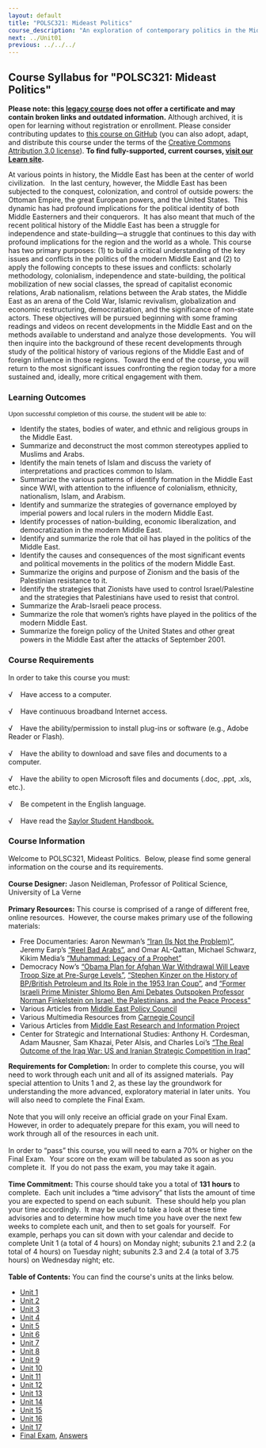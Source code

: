```yaml
---
layout: default
title: "POLSC321: Mideast Politics"
course_description: "An exploration of contemporary politics in the Middle East, examining the salient geographical, historical, and religious features of the area. Analyzes the role of political elites, the Arab-Israeli conflict, gender politics, and factors that have inhibited the growth of democracy."
next: ../Unit01
previous: ../../../
---
```

Course Syllabus for "POLSC321: Mideast Politics"
------------------------------------------------

**Please note: this [legacy course](https://sayloracademy.zendesk.com/hc/en-us/articles/206089967) does not offer a certificate and may contain 
broken links and outdated information.** Although archived, it is open 
for learning without registration or enrollment. Please consider contributing 
updates to [this course on GitHub](https://github.com/saylordotorg/course_polsc321) 
(you can also adopt, adapt, and distribute this course under the terms of 
the [Creative Commons Attribution 3.0 license](http://creativecommons.org/licenses/by/3.0/)). **To find fully-supported, current courses, [visit our 
Learn site](https://learn.saylor.org).**

At various points in history, the Middle East has been at the center of
world civilization.   In the last century, however, the Middle East has
been subjected to the conquest, colonization, and control of outside
powers: the Ottoman Empire, the great European powers, and the United
States.  This dynamic has had profound implications for the political
identity of both Middle Easterners and their conquerors.  It has also
meant that much of the recent political history of the Middle East has
been a struggle for independence and state-building—a struggle that
continues to this day with profound implications for the region and the
world as a whole. This course has two primary purposes: (1) to build a
critical understanding of the key issues and conflicts in the politics
of the modern Middle East and (2) to apply the following concepts to
these issues and conflicts: scholarly methodology, colonialism,
independence and state-building, the political mobilization of new
social classes, the spread of capitalist economic relations, Arab
nationalism, relations between the Arab states, the Middle East as an
arena of the Cold War, Islamic revivalism, globalization and economic
restructuring, democratization, and the significance of non-state
actors. These objectives will be pursued beginning with some framing
readings and videos on recent developments in the Middle East and on the
methods available to understand and analyze those developments.  You
will then inquire into the background of these recent developments
through study of the political history of various regions of the Middle
East and of foreign influence in those regions.  Toward the end of the
course, you will return to the most significant issues confronting the
region today for a more sustained and, ideally, more critical engagement
with them.

### Learning Outcomes

<span
style="font-family: arial, sans-serif; font-size: 13px; background-color: rgba(255, 255, 255, 0.917969); ">Upon
successful completion of this course, the student will be able
to:</span>

-   Identify the states, bodies of water, and ethnic and religious
    groups in the Middle East.
-   Summarize and deconstruct the most common stereotypes applied to
    Muslims and Arabs.
-   Identify the main tenets of Islam and discuss the variety of
    interpretations and practices common to Islam.
-   Summarize the various patterns of identify formation in the Middle
    East since WWI, with attention to the influence of colonialism,
    ethnicity, nationalism, Islam, and Arabism.
-   Identify and summarize the strategies of governance employed by
    imperial powers and local rulers in the modern Middle East.
-   Identify processes of nation-building, economic liberalization, and
    democratization in the modern Middle East.
-   Identify and summarize the role that oil has played in the politics
    of the Middle East.
-   Identify the causes and consequences of the most significant events
    and political movements in the politics of the modern Middle East.
-   Summarize the origins and purpose of Zionism and the basis of the
    Palestinian resistance to it.
-   Identify the strategies that Zionists have used to control
    Israel/Palestine and the strategies that Palestinians have used to
    resist that control.
-   Summarize the Arab-Israeli peace process.
-   Summarize the role that women’s rights have played in the politics
    of the modern Middle East.
-   Summarize the foreign policy of the United States and other great
    powers in the Middle East after the attacks of September 2001.

### Course Requirements

In order to take this course you must:  
    
 √    Have access to a computer.  
    
 √    Have continuous broadband Internet access.  
    
 √    Have the ability/permission to install plug-ins or software (e.g.,
Adobe Reader or Flash).  
    
 √    Have the ability to download and save files and documents to a
computer.  
    
 √    Have the ability to open Microsoft files and documents (.doc,
.ppt, .xls, etc.).  
    
 √    Be competent in the English language.  
    
 √    Have read the [Saylor Student
Handbook.](https://resources.saylor.org/archived/wp-content/uploads/2012/05/Saylor-StudentHandbook.pdf)

### Course Information

Welcome to POLSC321, Mideast Politics.  Below, please find some general
information on the course and its requirements.  
    
 **Course Designer:** Jason Neidleman, Professor of Political Science,
University of La Verne  
    
 **Primary Resources:** This course is comprised of a range of different
free, online resources.  However, the course makes primary use of the
following materials:  

-   Free Documentaries: Aaron Newman’s [“Iran (Is Not the
    Problem)”](http://www.freedocumentaries.org/int.php?filmID=305),
    Jeremy Earp’s [“Reel Bad
    Arabs”](http://www.freedocumentaries.org/int.php?filmID=316), and
    Omar AL-Qattan, Michael Schwarz, Kikim Media’s [“Muhammad: Legacy of
    a Prophet”](http://www.freedocumentaries.org/int.php?filmID=56)
-   Democracy Now’s [“Obama Plan for Afghan War Withdrawal Will Leave
    Troop Size at Pre-Surge
    Levels”](http://www.democracynow.org/2011/6/23/obama_plan_for_afghan_war_withdrawal),
    [“Stephen Kinzer on the History of BP/British Petroleum and Its Role
    in the 1953 Iran
    Coup”](http://www.democracynow.org/2010/6/14/steven_kinzer_on_the_history_of),
    and [“Former Israeli Prime Minister Shlomo Ben Ami Debates Outspoken
    Professor Norman Finkelstein on Israel, the Palestinians, and the
    Peace
    Process”](http://www.democracynow.org/2006/2/14/fmr_israeli_foreign_minister_shlomo_ben)
-   Various Articles from [Middle East Policy
    Council](http://mepc.org/articles-commentary)
-   Various Multimedia Resources from [Carnegie
    Council](http://www.carnegiecouncil.org/resources/multimedia/index.html)
-   Various Articles from [Middle East Research and Information
    Project](http://www.merip.org/)
-   Center for Strategic and International Studies: Anthony H.
    Cordesman, Adam Mausner, Sam Khazai, Peter Alsis, and Charles Loi’s
    [“The Real Outcome of the Iraq War: US and Iranian Strategic
    Competition in
    Iraq”](http://csis.org/publication/real-outcome-iraq-war-us-and-iranian-strategic-competition-iraq)

**Requirements for Completion:** In order to complete this course, you
will need to work through each unit and all of its assigned materials. 
Pay special attention to Units 1 and 2, as these lay the groundwork for
understanding the more advanced, exploratory material in later units.
 You will also need to complete the Final Exam.  
    
 Note that you will only receive an official grade on your Final Exam. 
However, in order to adequately prepare for this exam, you will need to
work through all of the resources in each unit.  
    
 In order to “pass” this course, you will need to earn a 70% or higher
on the Final Exam.  Your score on the exam will be tabulated as soon as
you complete it.  If you do not pass the exam, you may take it again.  
    
 **Time Commitment:** This course should take you a total of **131**
**hours** to complete.  Each unit includes a “time advisory” that lists
the amount of time you are expected to spend on each subunit.  These
should help you plan your time accordingly.  It may be useful to take a
look at these time advisories and to determine how much time you have
over the next few weeks to complete each unit, and then to set goals for
yourself.  For example, perhaps you can sit down with your calendar and
decide to complete Unit 1 (a total of 4 hours) on Monday night; subunits
2.1 and 2.2 (a total of 4 hours) on Tuesday night; subunits 2.3 and 2.4
(a total of 3.75 hours) on Wednesday night; etc.    
    
**Table of Contents:** You can find the course's units at the links below.

- [Unit 1](https://legacy.saylor.org/polsc321/Unit01/)
- [Unit 2](https://legacy.saylor.org/polsc321/Unit02/)
- [Unit 3](https://legacy.saylor.org/polsc321/Unit03/)
- [Unit 4](https://legacy.saylor.org/polsc321/Unit04/)
- [Unit 5](https://legacy.saylor.org/polsc321/Unit05/)
- [Unit 6](https://legacy.saylor.org/polsc321/Unit06/)
- [Unit 7](https://legacy.saylor.org/polsc321/Unit07/)
- [Unit 8](https://legacy.saylor.org/polsc321/Unit08/)
- [Unit 9](https://legacy.saylor.org/polsc321/Unit09/)
- [Unit 10](https://legacy.saylor.org/polsc321/Unit10/)
- [Unit 11](https://legacy.saylor.org/polsc321/Unit11/)
- [Unit 12](https://legacy.saylor.org/polsc321/Unit12/)
- [Unit 13](https://legacy.saylor.org/polsc321/Unit13/)
- [Unit 14](https://legacy.saylor.org/polsc321/Unit14/)
- [Unit 15](https://legacy.saylor.org/polsc321/Unit15/)
- [Unit 16](https://legacy.saylor.org/polsc321/Unit16/)
- [Unit 17](https://legacy.saylor.org/polsc321/Unit17/)
- [Final Exam](http://saylordotorg.github.io/LegacyExams/POLSC/POLSC321/POLSC321-FinalExam.html), [Answers](http://saylordotorg.github.io/LegacyExams/POLSC/POLSC321/POLSC321-FinalExam-Answers.html)
